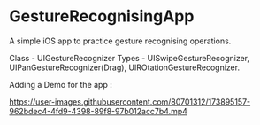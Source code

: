 # GestureRecognisingApp
A simple iOS app to practice gesture recognising operations.

Class - UIGestureRecognizer
Types - UISwipeGestureRecognizer, UIPanGestureRecognizer(Drag), UIROtationGestureRecognizer.

Adding a Demo for the app : 

https://user-images.githubusercontent.com/80701312/173895157-962bdec4-4fd9-4398-89f8-97b012acc7b4.mp4


